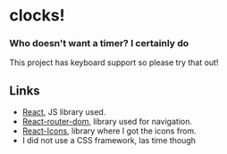 # clocks! 

### Who doesn't want a timer? I certainly do
This project has keyboard support so please try that out!

## Links
* [React](https://es.reactjs.org/), JS library used.
* [React-router-dom](https://v5.reactrouter.com/web/guides/quick-start), library used for navigation.
* [React-Icons](https://react-icons.github.io/react-icons/), library where I got the icons from.
* I did not use a CSS framework, las time though
